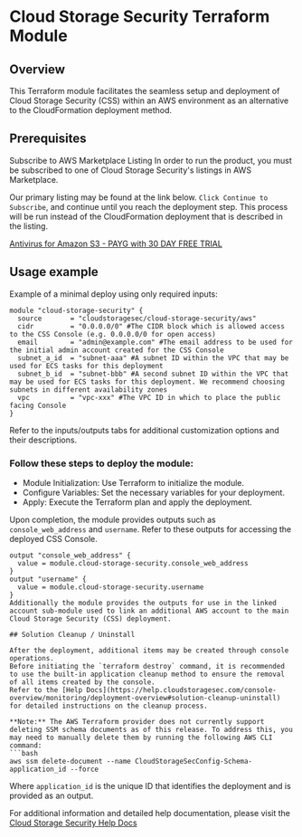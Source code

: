 # Cloud Storage Security Terraform Module

## Overview

This Terraform module facilitates the seamless setup and deployment of Cloud Storage Security (CSS) within an AWS environment as an alternative to the CloudFormation deployment method.

## Prerequisites
Subscribe to AWS Marketplace Listing
In order to run the product, you must be subscribed to one of Cloud Storage Security's listings in AWS Marketplace.

Our primary listing may be found at the link below. `Click Continue to Subscribe`, and continue until you reach the deployment step. This process will be run instead of the CloudFormation deployment that is described in the listing.

[Antivirus for Amazon S3 - PAYG with 30 DAY FREE TRIAL](https://aws.amazon.com/marketplace/pp/prodview-q7oc4shdnpc4w)

## Usage example

Example of a minimal deploy using only required inputs: 
```hcl
module "cloud-storage-security" {
  source       = "cloudstoragesec/cloud-storage-security/aws"
  cidr         = "0.0.0.0/0" #The CIDR block which is allowed access to the CSS Console (e.g. 0.0.0.0/0 for open access)
  email        = "admin@example.com" #The email address to be used for the initial admin account created for the CSS Console
  subnet_a_id  = "subnet-aaa" #A subnet ID within the VPC that may be used for ECS tasks for this deployment
  subnet_b_id  = "subnet-bbb" #A second subnet ID within the VPC that may be used for ECS tasks for this deployment. We recommend choosing subnets in different availability zones
  vpc          = "vpc-xxx" #The VPC ID in which to place the public facing Console
}
```
Refer to the inputs/outputs tabs for additional customization options and their descriptions.

### Follow these steps to deploy the module:

* Module Initialization: Use Terraform to initialize the module.
* Configure Variables: Set the necessary variables for your deployment.
* Apply: Execute the Terraform plan and apply the deployment.

Upon completion, the module provides outputs such as `console_web_address` and `username`. Refer to these outputs for accessing the deployed CSS Console.
```hcl
output "console_web_address" {
  value = module.cloud-storage-security.console_web_address
}
output "username" {
  value = module.cloud-storage-security.username
}
Additionally the module provides the outputs for use in the linked account sub-module used to link an additional AWS account to the main Cloud Storage Security (CSS) deployment.

## Solution Cleanup / Uninstall

After the deployment, additional items may be created through console operations. 
Before initiating the `terraform destroy` command, it is recommended to use the built-in application cleanup method to ensure the removal of all items created by the console. 
Refer to the [Help Docs](https://help.cloudstoragesec.com/console-overview/monitoring/deployment-overview#solution-cleanup-uninstall) for detailed instructions on the cleanup process.

**Note:** The AWS Terraform provider does not currently support deleting SSM schema documents as of this release. To address this, you may need to manually delete them by running the following AWS CLI command:
```bash
aws ssm delete-document --name CloudStorageSecConfig-Schema-application_id --force
```
Where `application_id` is the unique ID that identifies the deployment and is provided as an output.

For additional information and detailed help documentation, please visit the [Cloud Storage Security Help Docs](https://help.cloudstoragesec.com/) 